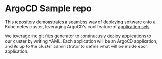 # ArgoCD Sample repo

This repository demonstrates a seamless way of deploying software onto a Kubernetes cluster, leveraging ArgoCD's cool feature of [application sets](https://argo-cd.readthedocs.io/en/latest/user-guide/application-set/).

We leverage the git files generator to continuously deploy applications to our cluster by writing YAML. Each application will be an ArgoCD application, and its up to the cluster administrator to define what will be inside each application.
